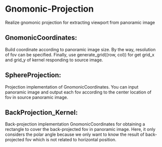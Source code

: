 # Gnomonic-Projection
Realize gnomonic projection for extracting viewport from panoramic image

## GnomonicCoordinates:
Build coordinate according to panoramic image size. By the way, resolution of fov can be specified. Finally, use generate_grid((row, col)) for get grid_x and grid_y of kernel responding to source image.

## SphereProjection:
Projection implementation of GnomonicCoordinates. You can input panoramic image and output each fov according to the center location of fov in source panoramic image.

## BackProjection_Kernel:
Back-projection implementation GnomonicCoordinates for obtaining a rectangle to cover the back-projected fov in panoramic image. Here, it only considers the polar angle because we only want to know the result of back-projected fov which is not related to horizontal position.
